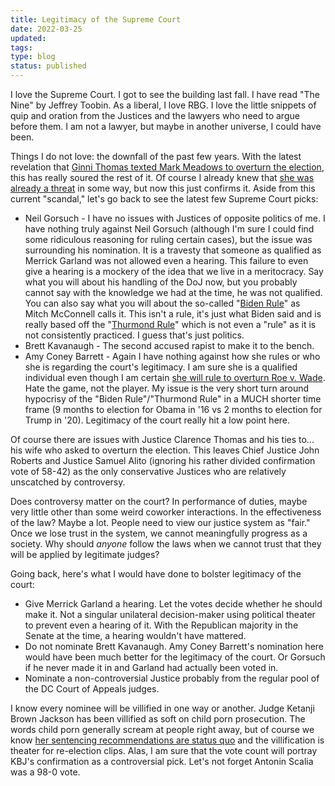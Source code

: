 ```yaml
---
title: Legitimacy of the Supreme Court
date: 2022-03-25
updated:
tags:
type: blog
status: published
---
```


I love the Supreme Court. I got to see the building last fall. I have read "The Nine" by Jeffrey Toobin. As a liberal, I love RBG. I love the little snippets of quip and oration from the Justices and the lawyers who need to argue before them. I am not a lawyer, but maybe in another universe, I could have been.

Things I do not love: the downfall of the past few years. With the latest revelation that [Ginni Thomas texted Mark Meadows to overturn the election](https://www.npr.org/2022/03/25/1088720571/ginni-thomas-tex-messages-mark-meadows-2020-election), this has really soured the rest of it. Of course I already knew that [she was already a threat](https://www.newyorker.com/magazine/2022/01/31/is-ginni-thomas-a-threat-to-the-supreme-court) in some way, but now this just confirms it. Aside from this current "scandal," let's go back to see the latest few Supreme Court picks:

- Neil Gorsuch - I have no issues with Justices of opposite politics of me. I have nothing truly against Neil Gorsuch (although I'm sure I could find some ridiculous reasoning for ruling certain cases), but the issue was surrounding his nomination. It is a travesty that someone as qualified as Merrick Garland was not allowed even a hearing. This failure to even give a hearing is a mockery of the idea that we live in a meritocracy. Say what you will about his handling of the DoJ now, but you probably cannot say with the knowledge we had at the time, he was not qualified. You can also say what you will about the so-called "[Biden Rule](https://www.nytimes.com/2016/02/23/us/politics/joe-biden-argued-for-delaying-supreme-court-picks-in-1992.html)" as Mitch McConnell calls it. This isn't a rule, it's just what Biden said and is really based off the "[Thurmond Rule](https://en.wikipedia.org/wiki/Thurmond_rule)" which is not even a "rule" as it is not consistently practiced. I guess that's just politics.
- Brett Kavanaugh - The second accused rapist to make it to the bench.
- Amy Coney Barrett - Again I have nothing against how she rules or who she is regarding the court's legitimacy. I am sure she is a qualified individual even though I am certain [she will rule to overturn Roe v. Wade](https://www.newyorker.com/magazine/2022/02/14/amy-coney-barretts-long-game). Hate the game, not the player. My issue is the very short turn around hypocrisy of the "Biden Rule"/"Thurmond Rule" in a MUCH shorter time frame (9 months to election for Obama in '16 vs 2 months to election for Trump in '20). Legitimacy of the court really hit a low point here.

Of course there are issues with Justice Clarence Thomas and his ties to... his wife who asked to overturn the election. This leaves Chief Justice John Roberts and Justice Samuel Alito (ignoring his rather divided confirmation vote of 58-42) as the only conservative Justices who are relatively unscatched by controversy.

Does controversy matter on the court? In performance of duties, maybe very little other than some weird coworker interactions. In the effectiveness of the law? Maybe a lot. People need to view our justice system as "fair." Once we lose trust in the system, we cannot meaningfully progress as a society. Why should _anyone_ follow the laws when we cannot trust that they will be applied by legitimate judges?

Going back, here's what I would have done to bolster legitimacy of the court:

- Give Merrick Garland a hearing. Let the votes decide whether he should make it. Not a singular unilateral decision-maker using political theater to prevent even a hearing of it. With the Republican majority in the Senate at the time, a hearing wouldn't have mattered.
- Do not nominate Brett Kavanaugh. Amy Coney Barrett's nomination here would have been much better for the legitimacy of the court. Or Gorsuch if he never made it in and Garland had actually been voted in.
- Nominate a non-controversial Justice probably from the regular pool of the DC Court of Appeals judges.

I know every nominee will be villified in one way or another. Judge Ketanji Brown Jackson has been villified as soft on child porn prosecution. The words child porn generally scream at people right away, but of course we know [her sentencing recommendations are status quo](https://abcnews.go.com/Politics/fact-check-judge-ketanji-brown-jackson-child-porn/story?id=83565833) and the villification is theater for re-election clips. Alas, I am sure that the vote count will portray KBJ's confirmation as a controversial pick. Let's not forget Antonin Scalia was a 98-0 vote.
